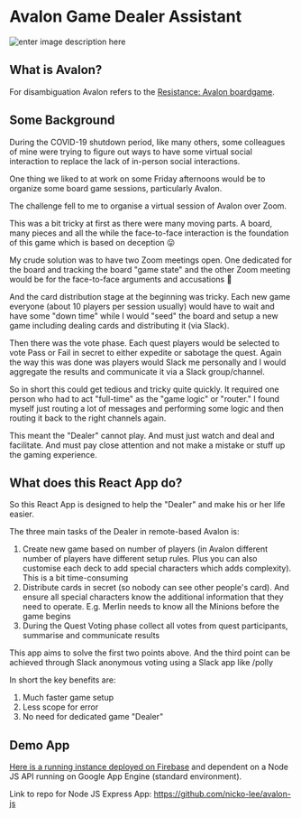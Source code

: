 # Avalon Game Dealer Assistant

![enter image description here](https://assets.dicebreaker.com/the-resistance-avalon-board-game-artwork.jpg/BROK/resize/1920%3E/format/jpg/quality/80/the-resistance-avalon-board-game-artwork.jpg)

## What is Avalon?

For disambiguation Avalon refers to the [Resistance: Avalon boardgame](https://boardgamegeek.com/boardgame/128882/resistance-avalon).

## Some Background

During the COVID-19 shutdown period, like many others, some colleagues of mine were trying to figure out ways to have some virtual social interaction to replace the lack of in-person social interactions.

One thing we liked to at work on some Friday afternoons would be to organize some board game sessions, particularly Avalon.

The challenge fell to me to organise a virtual session of Avalon over Zoom.

This was a bit tricky at first as there were many moving parts. A board, many pieces and all the while the face-to-face interaction is the foundation of this game which is based on deception 😛

My crude solution was to have two Zoom meetings open. One dedicated for the board and tracking the board "game state" and the other Zoom meeting would be for the face-to-face arguments and accusations 🤣

And the card distribution stage at the beginning was tricky. Each new game everyone (about 10 players per session usually) would have to wait and have some "down time" while I would "seed" the board and setup a new game including dealing cards and distributing it (via Slack).

Then there was the vote phase. Each quest players would be selected to vote Pass or Fail in secret to either expedite or sabotage the quest. Again the way this was done was players would Slack me personally and I would aggregate the results and communicate it via a Slack group/channel.

So in short this could get tedious and tricky quite quickly. It required one person who had to act "full-time" as the "game logic" or "router." I found myself just routing a lot of messages and performing some logic and then routing it back to the right channels again.

This meant the "Dealer" cannot play. And must just watch and deal and facilitate. And must pay close attention and not make a mistake or stuff up the gaming experience.

## What does this React App do?

So this React App is designed to help the "Dealer" and make his or her life easier.

The three main tasks of the Dealer in remote-based Avalon is:

1. Create new game based on number of players (in Avalon different number of players have different setup rules. Plus you can also customise each deck to add special characters which adds complexity). This is a bit time-consuming
2. Distribute cards in secret (so nobody can see other people's card). And ensure all special characters know the additional information that they need to operate. E.g. Merlin needs to know all the Minions before the game begins
3. During the Quest Voting phase collect all votes from quest participants, summarise and communicate results

This app aims to solve the first two points above. And the third point can be achieved through Slack anonymous voting using a Slack app like /polly

In short the key benefits are:

1.  Much faster game setup
2.  Less scope for error
3.  No need for dedicated game "Dealer"

## Demo App

[Here is a running instance deployed on Firebase](https://avalon-react-v2.firebaseapp.com/) and dependent on a Node JS API running on Google App Engine (standard environment).

Link to repo for Node JS Express App: https://github.com/nicko-lee/avalon-js
